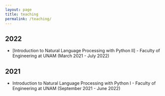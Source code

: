```yaml
---
layout: page
title: teaching
permalink: /teaching/
---
```



## 2022

- [Introduction to Natural Language Processing with Python II] - Faculty of Engineering at UNAM (March 2021 - July 2022)


## 2021

- Introduction to Natural Language Processing with Python I - Faculty of Engineering at UNAM (September 2021 - June 2022)